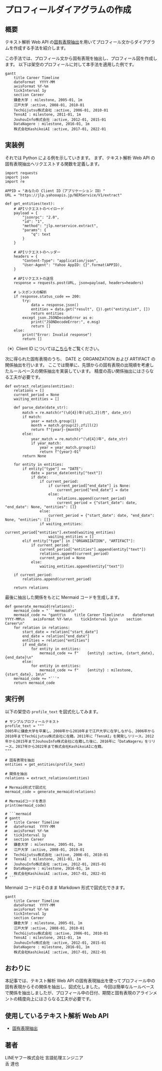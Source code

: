 # プロフィールダイアグラムの作成

## 概要

テキスト解析 Web API の[固有表現抽出](../02_API_Specifications/08_NERService.md)を用いてプロフィール文からダイアグラムを作成する手法を紹介します。

この手法では、プロフィール文から固有表現を抽出し、プロフィール図を作成します。
以下は架空のプロフィールに対して本手法を適用した例です。
```mermaid
gantt
    title Career Timeline
    dateFormat  YYYY-MM
    axisFormat %Y-%m
    tickInterval 1y
    section Career
    鎌倉大学 : milestone, 2005-01, 1m
    江戸大学 :active, 2008-01, 2010-01
    TechGijutsu株式会社 :active, 2006-01, 2010-01
    TensAI : milestone, 2011-01, 1m
    JouhouInfo株式会社 :active, 2012-01, 2015-01
    DataNagere : milestone, 2016-01, 1m
    株式会社KashikoiAI :active, 2017-01, 2022-01
```

## 実装例
それでは Python による例を示していきます。
まず、テキスト解析 Web API の固有表現抽出へリクエストする関数を定義します。

```
import requests
import json
import re

APPID = "あなたの Client ID（アプリケーション ID）"
URL = "https://jlp.yahooapis.jp/NERService/V1/extract"

def get_entities(text):
    # APIリクエストのペイロード
    payload = {
        "jsonrpc": "2.0",
        "id": "1",
        "method": "jlp.nerservice.extract",
        "params": {
            "q": text
        }
    }

    # APIリクエストのヘッダー
    headers = {
        "Content-Type": "application/json",
        "User-Agent": "Yahoo AppID: {}".format(APPID),
    }

    # APIリクエストの送信
    response = requests.post(URL, json=payload, headers=headers)

    # レスポンスの解析
    if response.status_code == 200:
        try:
            data = response.json()
            entities = data.get("result", {}).get("entityList", [])
            return entities
        except json.JSONDecodeError as e:
            print("JSONDecodeError:", e.msg)
            return []
    else:
        print("Error: Invalid response")
        return []
```
（※）Client ID については[こちら](../02_API_Specifications/00_Overview.md#client-idアプリケーション-id)をご覧ください。 

次に得られた固有表現のうち、 DATE と ORGANIZATION および ARTIFACT の関係抽出を行います。
ここでは簡単に、先頭からの固有表現の出現順を考慮したルールベースの関係抽出を実装しています。
精度の高い関係抽出にはさらなる工夫が必要です。


```
def extract_relations(entities):
    relations = []
    current_period = None
    waiting_entities = []

    def parse_date(date_str):
        match = re.match(r"(\d{4})年(\d{1,2})月", date_str)
        if match:
            year = match.group(1)
            month = match.group(2).zfill(2)
            return f"{year}-{month}"
        else:
            year_match = re.match(r"(\d{4})年", date_str)
            if year_match:
                year = year_match.group(1)
                return f"{year}-01"
        return None

    for entity in entities:
        if entity["type"] == "DATE":
            date = parse_date(entity["text"])
            if date:
                if current_period:
                    if current_period["end_date"] is None:
                        current_period["end_date"] = date
                    else:
                        relations.append(current_period)
                        current_period = {"start_date": date, "end_date": None, "entities": []}
                else:
                    current_period = {"start_date": date, "end_date": None, "entities": []}
                if waiting_entities:
                    current_period["entities"].extend(waiting_entities)
                    waiting_entities = []
        elif entity["type"] in ["ORGANIZATION", "ARTIFACT"]:
            if current_period:
                current_period["entities"].append(entity["text"])
                relations.append(current_period)
                current_period = None
            else:
                waiting_entities.append(entity["text"])

    if current_period:
        relations.append(current_period)

    return relations
```

最後に抽出した関係をもとに Mermaid コードを生成します。

```
def generate_mermaid(relations):
    mermaid_code = "```mermaid\n"
    mermaid_code += "gantt\n    title Career Timeline\n    dateFormat  YYYY-MM\n    axisFormat %Y-%m\n    tickInterval 1y\n    section Career\n"
    for relation in relations:
        start_date = relation["start_date"]
        end_date = relation["end_date"]
        entities = relation["entities"]
        if end_date:
            for entity in entities:
                mermaid_code += f"    {entity} :active, {start_date}, {end_date}\n"
        else:
            for entity in entities:
                mermaid_code += f"    {entity} : milestone, {start_date}, 1m\n"
    mermaid_code += "```"
    return mermaid_code
```

## 実行例

以下の架空の `profile_text` を図式化してみます。

```
# サンプルプロフィールテキスト
profile_text = """
2005年に鎌倉大学を卒業し、2008年から2010年まで江戸大学に在学しながら、2006年から2010年までTechGijutsu株式会社に在籍。2011年に「TensAI」を開発しリリース。2012年から2015年までJouhouInfo株式会社に在籍した後に、2016年に「DataNagere」をリリース。2017年から2022年まで株式会社KashikoiAIに在籍。
"""

# 固有表現を抽出
entities = get_entities(profile_text)

# 関係を抽出
relations = extract_relations(entities)

# Mermaid形式で図式化
mermaid_code = generate_mermaid(relations)

# Mermaidコードを表示
print(mermaid_code)

# ```mermaid
# gantt
#   title Career Timeline
#   dateFormat  YYYY-MM
#   axisFormat %Y-%m
#   tickInterval 1y
#   section Career
#   鎌倉大学 : milestone, 2005-01, 1m
#   江戸大学 :active, 2008-01, 2010-01
#   TechGijutsu株式会社 :active, 2006-01, 2010-01
#   TensAI : milestone, 2011-01, 1m
#   JouhouInfo株式会社 :active, 2012-01, 2015-01
#   DataNagere : milestone, 2016-01, 1m
#   株式会社KashikoiAI :active, 2017-01, 2022-01
# ```
```

Mermaid コードはそのまま Markdown 形式で図式化できます。
```mermaid
gantt
    title Career Timeline
    dateFormat  YYYY-MM
    axisFormat %Y-%m
    tickInterval 1y
    section Career
    鎌倉大学 : milestone, 2005-01, 1m
    江戸大学 :active, 2008-01, 2010-01
    TechGijutsu株式会社 :active, 2006-01, 2010-01
    TensAI : milestone, 2011-01, 1m
    JouhouInfo株式会社 :active, 2012-01, 2015-01
    DataNagere : milestone, 2016-01, 1m
    株式会社KashikoiAI :active, 2017-01, 2022-01
```

## おわりに
本記事では、テキスト解析 Web API の固有表現抽出を使ってプロフィール中の固有表現からその関係を抽出し、図式化しました。
今回は簡単なルールベースで関係を抽出しましたが、プロフィール中の日付、期間と固有表現のアラインメントの精度向上にはさらなる工夫が必要です。

## 使用しているテキスト解析 Web API

- [固有表現抽出](../02_API_Specifications/08_NERService.md)

## 著者

LINEヤフー株式会社 言語処理エンジニア  
舌 達也